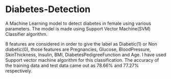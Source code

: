 # Diabetes-Detection
A Machine Learning model to detect diabetes in female using various parameters. The model is made using Support Vector Machine(SVM) Classifier algorithm.

8 features are considered in order to give the label as Diabetic(1) or Non diabetic(0), those features are Pregnancies, Glucose, BloodPressure,	SkinThickness,	Insulin,	BMI,	DiabetesPedigreeFunction and	Age.
I have used Support vector machine algorithm for this classification.
The accuracy of the training data and test data came out as 78.66% and 77.27% respectively.
